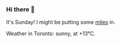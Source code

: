 ### Hi there :wave:

It's Sunday! I might be putting some [miles](https://www.strava.com/athletes/889963) in.

Weather in Toronto: sunny, at +13°C.
